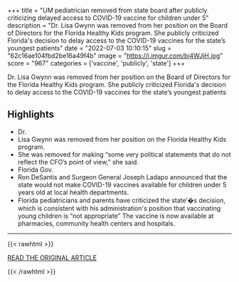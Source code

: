 +++
title = "UM pediatrician removed from state board after publicly criticizing delayed access to COVID-19 vaccine for children under 5"
description = "Dr. Lisa Gwynn was removed from her position on the Board of Directors for the Florida Healthy Kids program. She publicly criticized Florida's decision to delay access to the COVID-19 vaccines for the state’s youngest patients"
date = "2022-07-03 10:10:15"
slug = "62c16ae104fbd2be16a49f4b"
image = "https://i.imgur.com/bj4WJjH.jpg"
score = "967"
categories = ['vaccine', 'publicly', 'state']
+++

Dr. Lisa Gwynn was removed from her position on the Board of Directors for the Florida Healthy Kids program. She publicly criticized Florida's decision to delay access to the COVID-19 vaccines for the state’s youngest patients

## Highlights

- Dr.
- Lisa Gwynn was removed from her position on the Florida Healthy Kids program.
- She was removed for making “some very political statements that do not reflect the CFO’s point of view,” she said.
- Florida Gov.
- Ron DeSantis and Surgeon General Joseph Ladapo announced that the state would not make COVID-19 vaccines available for children under 5 years old at local health departments.
- Florida pediatricians and parents have criticized the state’�s decision, which is consistent with his administration's position that vaccinating young children is “not appropriate” The vaccine is now available at pharmacies, community health centers and hospitals.

---

{{< rawhtml >}}
  <p class="article-category">
    <a target="_blank" href="https://wsvn.com/news/local/um-pediatrician-removed-from-state-board-after-publicly-criticizing-delayed-access-to-covid-19-vaccine-for-children-under-5/">READ THE ORIGINAL ARTICLE</a>
  </p>
{{< /rawhtml >}}
